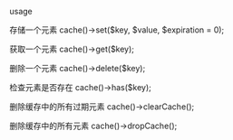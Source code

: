 usage

存储一个元素
  cache()->set($key, $value, $expiration = 0);

获取一个元素
  cache()->get($key);

删除一个元素
  cache()->delete($key);

检查元素是否存在
  cache()->has($key);  

删除缓存中的所有过期元素
  cache()->clearCache();  

删除缓存中的所有元素
  cache()->dropCache();
